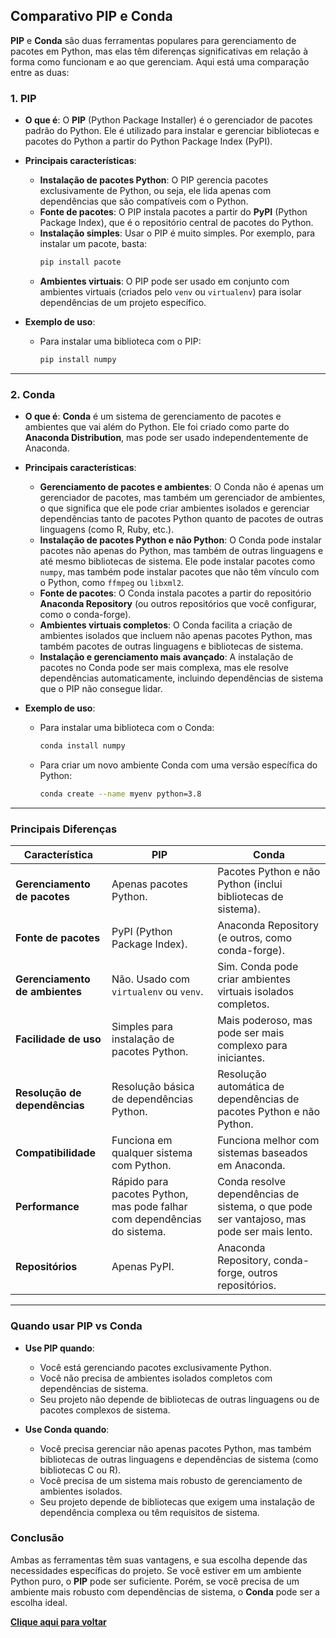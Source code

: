 ## Comparativo PIP e Conda

**PIP** e **Conda** são duas ferramentas populares para gerenciamento de pacotes em Python, mas elas têm diferenças significativas em relação à forma como funcionam e ao que gerenciam. Aqui está uma comparação entre as duas:

### **1. PIP**

- **O que é**: O **PIP** (Python Package Installer) é o gerenciador de pacotes padrão do Python. Ele é utilizado para instalar e gerenciar bibliotecas e pacotes do Python a partir do Python Package Index (PyPI).
  
- **Principais características**:
  - **Instalação de pacotes Python**: O PIP gerencia pacotes exclusivamente de Python, ou seja, ele lida apenas com dependências que são compatíveis com o Python.
  - **Fonte de pacotes**: O PIP instala pacotes a partir do **PyPI** (Python Package Index), que é o repositório central de pacotes do Python.
  - **Instalação simples**: Usar o PIP é muito simples. Por exemplo, para instalar um pacote, basta:
    ```bash
    pip install pacote
    ```
  - **Ambientes virtuais**: O PIP pode ser usado em conjunto com ambientes virtuais (criados pelo `venv` ou `virtualenv`) para isolar dependências de um projeto específico.

- **Exemplo de uso**:
  - Para instalar uma biblioteca com o PIP:
    ```bash
    pip install numpy
    ```

---

### **2. Conda**

- **O que é**: **Conda** é um sistema de gerenciamento de pacotes e ambientes que vai além do Python. Ele foi criado como parte do **Anaconda Distribution**, mas pode ser usado independentemente de Anaconda.

- **Principais características**:
  - **Gerenciamento de pacotes e ambientes**: O Conda não é apenas um gerenciador de pacotes, mas também um gerenciador de ambientes, o que significa que ele pode criar ambientes isolados e gerenciar dependências tanto de pacotes Python quanto de pacotes de outras linguagens (como R, Ruby, etc.).
  - **Instalação de pacotes Python e não Python**: O Conda pode instalar pacotes não apenas do Python, mas também de outras linguagens e até mesmo bibliotecas de sistema. Ele pode instalar pacotes como `numpy`, mas também pode instalar pacotes que não têm vínculo com o Python, como `ffmpeg` ou `libxml2`.
  - **Fonte de pacotes**: O Conda instala pacotes a partir do repositório **Anaconda Repository** (ou outros repositórios que você configurar, como o conda-forge).
  - **Ambientes virtuais completos**: O Conda facilita a criação de ambientes isolados que incluem não apenas pacotes Python, mas também pacotes de outras linguagens e bibliotecas de sistema.
  - **Instalação e gerenciamento mais avançado**: A instalação de pacotes no Conda pode ser mais complexa, mas ele resolve dependências automaticamente, incluindo dependências de sistema que o PIP não consegue lidar.
  
- **Exemplo de uso**:
  - Para instalar uma biblioteca com o Conda:
    ```bash
    conda install numpy
    ```
  - Para criar um novo ambiente Conda com uma versão específica do Python:
    ```bash
    conda create --name myenv python=3.8
    ```

---

### **Principais Diferenças**

| **Característica**          | **PIP**                                   | **Conda**                                    |
|----------------------------|-------------------------------------------|----------------------------------------------|
| **Gerenciamento de pacotes**| Apenas pacotes Python.                   | Pacotes Python e não Python (inclui bibliotecas de sistema).|
| **Fonte de pacotes**        | PyPI (Python Package Index).             | Anaconda Repository (e outros, como conda-forge).|
| **Gerenciamento de ambientes**| Não. Usado com `virtualenv` ou `venv`.   | Sim. Conda pode criar ambientes virtuais isolados completos.|
| **Facilidade de uso**       | Simples para instalação de pacotes Python. | Mais poderoso, mas pode ser mais complexo para iniciantes.|
| **Resolução de dependências**| Resolução básica de dependências Python. | Resolução automática de dependências de pacotes Python e não Python.|
| **Compatibilidade**         | Funciona em qualquer sistema com Python. | Funciona melhor com sistemas baseados em Anaconda.|
| **Performance**             | Rápido para pacotes Python, mas pode falhar com dependências do sistema. | Conda resolve dependências de sistema, o que pode ser vantajoso, mas pode ser mais lento.|
| **Repositórios**            | Apenas PyPI.                             | Anaconda Repository, conda-forge, outros repositórios. |

---

### **Quando usar PIP vs Conda**

- **Use PIP quando**:
  - Você está gerenciando pacotes exclusivamente Python.
  - Você não precisa de ambientes isolados completos com dependências de sistema.
  - Seu projeto não depende de bibliotecas de outras linguagens ou de pacotes complexos de sistema.

- **Use Conda quando**:
  - Você precisa gerenciar não apenas pacotes Python, mas também bibliotecas de outras linguagens e dependências de sistema (como bibliotecas C ou R).
  - Você precisa de um sistema mais robusto de gerenciamento de ambientes isolados.
  - Seu projeto depende de bibliotecas que exigem uma instalação de dependência complexa ou têm requisitos de sistema.

### Conclusão

Ambas as ferramentas têm suas vantagens, e sua escolha depende das necessidades específicas do projeto. Se você estiver em um ambiente Python puro, o **PIP** pode ser suficiente. Porém, se você precisa de um ambiente mais robusto com dependências de sistema, o **Conda** pode ser a escolha ideal.

[**Clique aqui para voltar**](https://github.com/Mayvon/Chatbot-no-WhatsApp-com-LLaMA-AI-no-Servidor-Local.md/blob/main/1.%20Pr%C3%A9-requisitos.md?plain=1#L122)
